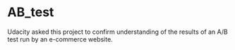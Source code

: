 # AB_test
Udacity asked this project to confirm understanding of the results of an A/B test run by an e-commerce website.
